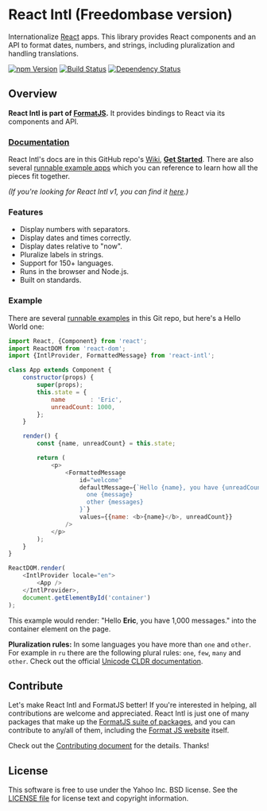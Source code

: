 React Intl (Freedombase version)
==========

Internationalize [React][] apps. This library provides React components and an API to format dates, numbers, and strings, including pluralization and handling translations.

[![npm Version][npm-badge]][npm]
[![Build Status][travis-badge]][travis]
[![Dependency Status][david-badge]][david]

Overview
--------

**React Intl is part of [FormatJS][].** It provides bindings to React via its components and API.

### [Documentation][]

React Intl's docs are in this GitHub repo's [Wiki][Documentation], [__Get Started__][Getting Started]. There are also several [runnable example apps][Examples] which you can reference to learn how all the pieces fit together.

_(If you're looking for React Intl v1, you can find it [here][v1-docs].)_

### Features

- Display numbers with separators.
- Display dates and times correctly.
- Display dates relative to "now".
- Pluralize labels in strings.
- Support for 150+ languages.
- Runs in the browser and Node.js.
- Built on standards.

### Example

There are several [runnable examples][Examples] in this Git repo, but here's a Hello World one:

```js
import React, {Component} from 'react';
import ReactDOM from 'react-dom';
import {IntlProvider, FormattedMessage} from 'react-intl';

class App extends Component {
    constructor(props) {
        super(props);
        this.state = {
            name       : 'Eric',
            unreadCount: 1000,
        };
    }

    render() {
        const {name, unreadCount} = this.state;

        return (
            <p>
                <FormattedMessage
                    id="welcome"
                    defaultMessage={`Hello {name}, you have {unreadCount, number} {unreadCount, plural,
                      one {message}
                      other {messages}
                    }`}
                    values={{name: <b>{name}</b>, unreadCount}}
                />
            </p>
        );
    }
}

ReactDOM.render(
    <IntlProvider locale="en">
        <App />
    </IntlProvider>,
    document.getElementById('container')
);

```

This example would render: "Hello **Eric**, you have 1,000 messages." into the container element on the page.

**Pluralization rules:** In some languages you have more than `one` and `other`. For example in `ru` there are the following plural rules: `one`, `few`, `many` and `other`.
Check out the official [Unicode CLDR documentation](http://www.unicode.org/cldr/charts/28/supplemental/language_plural_rules.html).

Contribute
---------

Let's make React Intl and FormatJS better! If you're interested in helping, all contributions are welcome and appreciated. React Intl is just one of many packages that make up the [FormatJS suite of packages][FormatJS GitHub], and you can contribute to any/all of them, including the [Format JS website][FormatJS] itself.

Check out the [Contributing document][CONTRIBUTING] for the details. Thanks!


License
-------

This software is free to use under the Yahoo Inc. BSD license.
See the [LICENSE file][] for license text and copyright information.


[npm]: https://www.npmjs.com/package/@freedombase/react-intl
[npm-badge]: https://img.shields.io/npm/v/@freedombase/react-intl.svg?style=flat-square
[david]: https://david-dm.org/Freedombase/react-intl
[david-badge]: https://img.shields.io/david/Freedombase/react-intl.svg?style=flat-square
[travis]: https://travis-ci.org/Freedombase/react-intl
[travis-badge]: https://img.shields.io/travis/Freedombase/react-intl/master.svg?style=flat-square
[React]: http://facebook.github.io/react/
[FormatJS]: http://formatjs.io/
[FormatJS GitHub]: http://formatjs.io/github/
[Documentation]: https://github.com/freedombase/react-intl/wiki
[Getting Started]: https://github.com/yahoo/react-intl/wiki#getting-started
[Examples]: https://github.com/freedombase/react-intl/tree/master/examples
[v1-docs]: http://formatjs.io/react/v1/
[CONTRIBUTING]: https://github.com/freedombase/react-intl/blob/master/CONTRIBUTING.md
[LICENSE file]: https://github.com/freedombase/react-intl/blob/master/LICENSE.md
